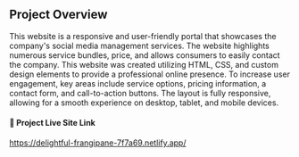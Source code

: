 ## Project Overview

This website is a responsive and user-friendly portal that showcases the company's social media management services. The website highlights numerous service bundles, price, and allows consumers to easily contact the company.
This website was created utilizing HTML, CSS, and custom design elements to provide a professional online presence. To increase user engagement, key areas include service options, pricing information, a contact form, and call-to-action buttons. The layout is fully responsive, allowing for a smooth experience on desktop, tablet, and mobile devices.

#### 🔗 Project Live Site Link

https://delightful-frangipane-7f7a69.netlify.app/
